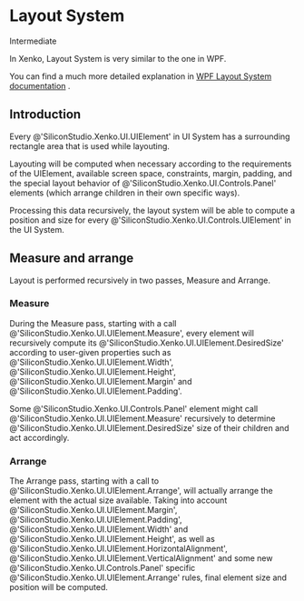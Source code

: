 # Layout System

<div class="doc-incomplete"/>
<span class="label label-doc-level">Intermediate</span>

In Xenko, Layout System is very similar to the one in WPF.

You can find a much more detailed explanation in [WPF Layout System documentation](http://msdn.microsoft.com/en-us/library/ms745058%28v=vs.100%29.aspx) .

## Introduction

Every @'SiliconStudio.Xenko.UI.UIElement' in UI System has a surrounding rectangle area that is used while layouting.

Layouting will be computed when necessary according to the requirements of the UIElement, available screen space, constraints, margin, padding, and the special layout behavior of @'SiliconStudio.Xenko.UI.Controls.Panel' elements (which arrange children in their own specific ways).

Processing this data recursively, the layout system will be able to compute a position and size for every @'SiliconStudio.Xenko.UI.Controls.UIElement' in the UI System.

## Measure and arrange

Layout is performed recursively in two passes, Measure and Arrange.

### Measure

During the Measure pass, starting with a call @'SiliconStudio.Xenko.UI.UIElement.Measure', every element will recursively compute its @'SiliconStudio.Xenko.UI.UIElement.DesiredSize' according to user-given properties such as @'SiliconStudio.Xenko.UI.UIElement.Width', @'SiliconStudio.Xenko.UI.UIElement.Height', @'SiliconStudio.Xenko.UI.UIElement.Margin' and @'SiliconStudio.Xenko.UI.UIElement.Padding'.

Some @'SiliconStudio.Xenko.UI.Controls.Panel' element might call @'SiliconStudio.Xenko.UI.UIElement.Measure' recursively to determine @'SiliconStudio.Xenko.UI.UIElement.DesiredSize' size of their children and act accordingly.

### Arrange

The Arrange pass, starting with a call to @'SiliconStudio.Xenko.UI.UIElement.Arrange', will actually arrange the element with the actual size available. Taking into account @'SiliconStudio.Xenko.UI.UIElement.Margin', @'SiliconStudio.Xenko.UI.UIElement.Padding', @'SiliconStudio.Xenko.UI.UIElement.Width' and @'SiliconStudio.Xenko.UI.UIElement.Height', as well as @'SiliconStudio.Xenko.UI.UIElement.HorizontalAlignment', @'SiliconStudio.Xenko.UI.UIElement.VerticalAlignment' and some new @'SiliconStudio.Xenko.UI.Controls.Panel' specific @'SiliconStudio.Xenko.UI.UIElement.Arrange' rules, final element size and position will be computed.

 

 

